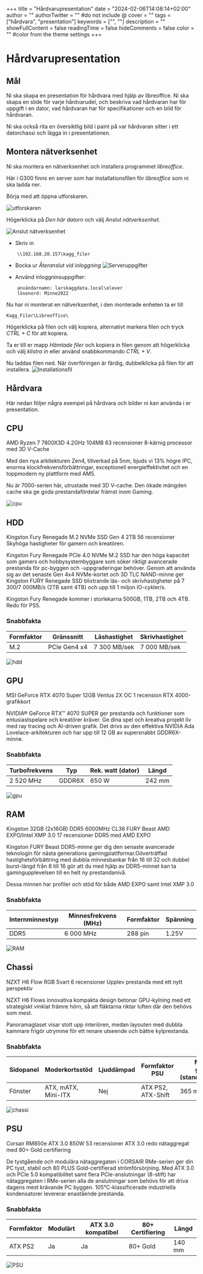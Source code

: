 +++
title = "Hårdvarupresentation"
date = "2024-02-06T14:08:14+02:00"
author = ""
authorTwitter = "" #do not include @
cover = ""
tags = ["hårdvara", "presentation"]
keywords = ["", ""]
description = ""
showFullContent = false
readingTime = false
hideComments = false
color = "" #color from the theme settings
+++
# Hårdvarupresentation

## Mål
Ni ska skapa en presentation för hårdvara med hjälp av libreoffice. Ni ska skapa en slide för varje hårdvarudel, och beskriva vad hårdvaran har för uppgift i en dator, vad hårdvaran har för specifikationer och en bild för hårdvaran.

Ni ska också rita en översiktlig bild i paint på var hårdvaran sitter i ett datorchassi och lägga in i presentationen.

## Montera nätverksenhet

Ni ska montera en nätverksenhet och installera programmet *libreoffice*.

Här i G300 finns en server som har installationsfilen för *libreoffice* som ni ska ladda ner. 

Börja med att öppna utforskaren.

![utforskaren](/installera_libreoffice/1.png)

Högerklicka på *Den här datorn* och välj *Anslut nätverksenhet*.

![Anslut nätverksenhet](/installera_libreoffice/2.png)



- Skriv in 
~~~
    \\192.168.20.157\kagg_filer
~~~
- Bocka ur *Återanslut vid inloggning*
![Serveruppgifter](/installera_libreoffice/3.png)

- Använd inloggninsuppgifter:
~~~
    användarnamn: larskaggdata.local\elever
    lösenord: Minne2022
~~~

Nu har ni monterat en nätverksenhet, i den monterade enheten ta er till 
~~~~
Kagg_Filer\Libreoffice\
~~~~

Högerklicka på filen och välj kopiera, alternativt markera filen och tryck *CTRL + C* för att kopiera.

Ta er till er mapp *Hämtade filer* och kopiera in filen genom att högerklicka och välj *klistra in* eller använd snabbkommando *CTRL + V*.

Nu laddas filen ned. När överföringen är färdig, dubbelklicka på filen för att installera.
![Installationsfil](/installera_libreoffice/4.png)

## Hårdvara

Här nedan följer några exempel på hårdvara och bilder ni kan använda i er presentation.

## CPU

AMD Ryzen 7 7800X3D 4.2GHz 104MB
63 recensioner
8-kärnig processor med 3D V-Cache

Med den nya arkitekturen Zen4, tillverkad på 5nm, bjuds vi 13% högre IPC, enorma klockfrekvensförbättringar, exceptionell energieffektivitet och en toppmodern ny plattform med AM5.

Nu är 7000-serien här, utrustade med 3D V-cache. Den ökade mängden cache ska ge goda prestandafördelar främst inom Gaming.

![cpu](/installera_libreoffice/cpu.png)

## HDD

Kingston Fury Renegade M.2 NVMe SSD Gen 4 2TB
56 recensioner
Skyhöga hastigheter för gamern och kreatören.

Kingston Fury Renegade PCIe 4.0 NVMe M.2 SSD har den höga kapacitet som gamers och hobbysystembyggare som söker riktigt avancerade prestanda för pc-byggen och -uppgraderingar behöver. Genom att använda sig av det senaste Gen 4x4 NVMe-kortet och 3D TLC NAND-minne ger Kingston FURY Renegade SSD blixtrande läs- och skrivhastigheter på 7 300/7 000MB/s (2TB samt 4TB) och upp till 1 miljon IO-cykler/s.

Kingston Fury Renegade kommer i storlekarna 500GB, 1TB, 2TB och 4TB. Redo för PS5.
### Snabbfakta

| Formfaktor | Gränssnitt | Läshastighet | Skrivhastighet
| --- | --- | --- | ---
| M.2 | PCIe Gen4 x4 | 7 300 MB/sek | 7 000 MB/sek

![hdd](/installera_libreoffice/hdd.png)

## GPU
MSI GeForce RTX 4070 Super 12GB Ventus 2X OC
1 recension
RTX 4000-grafikkort

NVIDIA® GeForce RTX™ 4070 SUPER ger prestanda och funktioner som entusiastspelare och kreatörer kräver. Ge dina spel och kreativa projekt liv med ray tracing och AI-driven grafik. Det drivs av den effektiva NVIDIA Ada Lovelace-arkitekturen och har upp till 12 GB av supersnabbt GDDR6X-minne.
### Snabbfakta

| Turbofrekvens | Typ | Rek. watt (dator) | Längd
| --- | --- | --- | ---
| 2 520 MHz | GDDR6X | 650 W | 242 mm

![gpu](/installera_libreoffice/gpu.png)

## RAM

Kingston 32GB (2x16GB) DDR5 6000MHz CL36 FURY Beast AMD EXPO/Intel XMP 3.0
17 recensioner
DDR5 med AMD EXPO

Kingston FURY Beast DDR5-minne ger dig den senaste avancerade teknologin för nästa generations gamingplattformar.Oöverträffad hastighetsförbättring med dubbla minnesbankar från 16 till 32 och dubbel burst-längd från 8 till 16 gör att du med hjälp av DDR5-minnet kan ta gamingupplevelsen till en helt ny prestandanivå.

Dessa minnen har profiler och stöd för både AMD EXPO samt Intel XMP 3.0
### Snabbfakta

| Internminnestyp | Minnesfrekvens (MHz) | Formfaktor | Spänning |
| --- | --- | --- | --- |
| DDR5 | 6 000 MHz | 288 pin | 1.25V

![RAM](/installera_libreoffice/RAM.png)

## Chassi

NZXT H6 Flow RGB Svart
6 recensioner
Upplev prestanda med ett nytt perspektiv

NZXT H6 Flows innovativa kompakta design betonar GPU-kylning med ett strategiskt vinklat främre hörn, så att fläktarna riktar luften där den behövs som mest.

Panoramaglaset visar stolt upp interiören, medan layouten med dubbla kammare frigör utrymme för ett renare utseende och bättre kylprestanda.
### Snabbfakta

| Sidopanel | Moderkortsstöd | Ljuddämpad | Formfaktor PSU | Max längd grafikkort (standardutförande)
| --- | --- | --- | --- | ---
| Fönster | ATX, mATX, Mini-ITX | Nej | ATX PS2, ATX-Shift | 365 mm

![chassi](/installera_libreoffice/chassi.png)

## PSU

Corsair RM850e ATX 3.0 850W
53 recensioner
ATX 3.0 redo nätaggregat med 80+ Gold certifiering

De tystgående och modulära nätaggregaten i CORSAIR RMe-serien ger din PC tyst, stabil och 80 PLUS Gold-certifierad strömförsörjning. Med ATX 3.0 och PCIe 5.0 kompatibilitet samt flera PCIe-anslutningar (8-stift) har nätaggregaten i RMe-serien alla de anslutningar som behövs för att driva dagens mest krävande PC byggen. 105°C-klassificerade industriella kondensatorer levererar enastående prestanda.
### Snabbfakta

| Formfaktor | Modulärt | ATX 3.0 kompatibel | 80+ Certifiering | Längd
| --- | --- | --- | --- | ---
| ATX PS2 | Ja | Ja | 80+ Gold | 140 mm

![PSU](/installera_libreoffice/psu.png)
